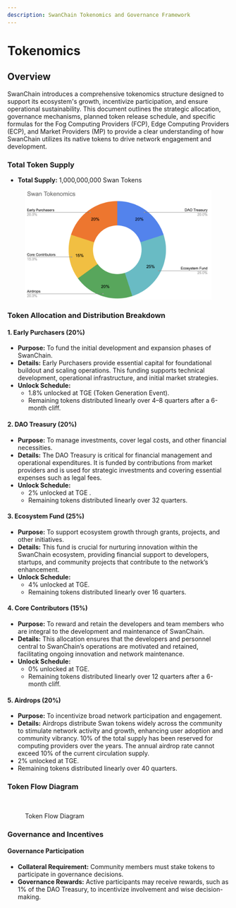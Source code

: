 ```yaml
---
description: SwanChain Tokenomics and Governance Framework
---
```


# Tokenomics

## Overview

SwanChain introduces a comprehensive tokenomics structure designed to support its ecosystem's growth, incentivize participation, and ensure operational sustainability. This document outlines the strategic allocation, governance mechanisms, planned token release schedule, and specific formulas for the Fog Computing Providers (FCP), Edge Computing Providers (ECP), and Market Providers (MP) to provide a clear understanding of how SwanChain utilizes its native tokens to drive network engagement and development.&#x20;

### Total Token Supply

* **Total Supply:** 1,000,000,000 Swan Tokens



<figure><img src="../../.gitbook/assets/image (2) (3).png" alt=""><figcaption></figcaption></figure>

### Token Allocation and Distribution Breakdown

#### 1. Early Purchasers (20%)

* **Purpose:** To fund the initial development and expansion phases of SwanChain.
* **Details:** Early Purchasers provide essential capital for foundational buildout and scaling operations. This funding supports technical development, operational infrastructure, and initial market strategies.
* **Unlock Schedule:**
  * 1.8% unlocked at TGE (Token Generation Event).
  * Remaining tokens distributed linearly over 4–8 quarters after a 6-month cliff.

#### 2. DAO Treasury (20%)

* **Purpose:** To manage investments, cover legal costs, and other financial necessities.
* **Details:** The DAO Treasury is critical for financial management and operational expenditures. It is funded by contributions from market providers and is used for strategic investments and covering essential expenses such as legal fees.
* **Unlock Schedule:**
  * 2% unlocked at TGE .
  * Remaining tokens distributed linearly over 32  quarters.

#### 3. Ecosystem Fund (25%)

* **Purpose:** To support ecosystem growth through grants, projects, and other initiatives.
* **Details:** This fund is crucial for nurturing innovation within the SwanChain ecosystem, providing financial support to developers, startups, and community projects that contribute to the network’s enhancement.
* **Unlock Schedule:**
  * 4% unlocked at TGE.
  * Remaining tokens distributed linearly over 16 quarters.

#### 4. Core Contributors (15%)

* **Purpose:** To reward and retain the developers and team members who are integral to the development and maintenance of SwanChain.
* **Details:** This allocation ensures that the developers and personnel central to SwanChain’s operations are motivated and retained, facilitating ongoing innovation and network maintenance.
* **Unlock Schedule:**
  * 0% unlocked at TGE.
  * Remaining tokens distributed linearly over 12 quarters after a 6-month cliff.

#### 5. Airdrops (20%)

* **Purpose:** To incentivize broad network participation and engagement.
* **Details:** Airdrops distribute Swan tokens widely across the community to stimulate network activity and growth, enhancing user adoption and community vibrancy. 10% of the total supply has been reserved for computing providers over the years. The annual airdrop rate cannot exceed 10% of the current circulation supply.
* 2% unlocked at TGE.
* Remaining tokens distributed linearly over 40 quarters.

### Token Flow Diagram

<figure><img src="../../.gitbook/assets/image (172).png" alt=""><figcaption><p>Token Flow Diagram</p></figcaption></figure>

### Governance and Incentives

#### Governance Participation

* **Collateral Requirement:** Community members must stake tokens to participate in governance decisions.
* **Governance Rewards:** Active participants may receive rewards, such as 1% of the DAO Treasury, to incentivize involvement and wise decision-making.
